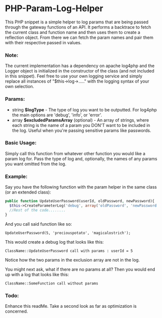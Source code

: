 # PHP-Param-Log-Helper
This PHP snippet is a simple helper to log params that are being passed through the gateway functions of an API. It performs a backtrace to fetch the current class and function name and then uses them to create a reflection object. From there we can fetch the param names and pair them with their respective passed in values.

### Note:
The current implementation has a dependency on apache log4php and the Logger object is initialized in the constructor of the class (and not included in this snippet). Feel free to use your own logging service and simply replace all instances of "$this->log->....." with the logging syntax of your own selection.

### Params:
  * string **$logType** - The type of log you want to be outputted. For log4php the main options are 'debug', 'info', or 'error'.
  * array **$excludedParamsArray** (optional) - An array of strings, where each string is the name of a param you DON'T want to be included in the log. Useful when you're passing sensitive params like passwords.

### Basic Usage:
Simply call this function from whatever other function you would like a param log for. Pass the type of log and, optionally, the names of any params you want omitted from the log.

### Example:
Say you have the following function with the param helper in the same class (or an extended class):
```PHP
public function UpdateUserPassword(userId, oldPassword, newPassword){
  $this->CreateParameterLog('debug', array('oldPassword', 'newPassword'));
  //Rest of the code........
}
```
And you call said function like so:
```
UpdateUserPassword(5, 'preciouspotato', 'magicalostrich');
```
This would create a debug log that looks like this:
```
ClassName::UpdateUserPassword call with params : userId = 5
```
Notice how the two params in the exclusion array are not in the log.

You might next ask, what if there are no params at all?
Then you would end up with a log that looks like this:
```
ClassName::SomeFunction call without params
```
### Todo:
Enhance this readMe.
Take a second look as far as optimization is concerned.

